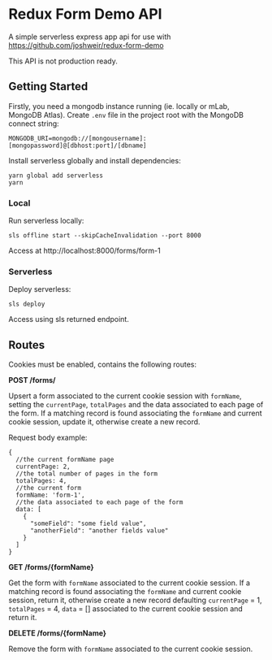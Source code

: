 # Redux Form Demo API

A simple serverless express app api for use with https://github.com/joshweir/redux-form-demo 

This API is not production ready.

## Getting Started

Firstly, you need a mongodb instance running (ie. locally or mLab, MongoDB Atlas). Create `.env` file in the project root with the MongoDB connect string:

    MONGODB_URI=mongodb://[mongousername]:[mongopassword]@[dbhost:port]/[dbname]

Install serverless globally and install dependencies:

    yarn global add serverless
    yarn

### Local

Run serverless locally:

    sls offline start --skipCacheInvalidation --port 8000

Access at http://localhost:8000/forms/form-1

### Serverless

Deploy serverless:

    sls deploy

Access using sls returned endpoint.

## Routes

Cookies must be enabled, contains the following routes:

**POST /forms/**

Upsert a form associated to the current cookie session with `formName`, setting the `currentPage`, `totalPages` and the data associated to each page of the form. If a matching record is found associating the `formName` and current cookie session, update it, otherwise create a new record.

Request body example:

```
{
  //the current formName page
  currentPage: 2,
  //the total number of pages in the form
  totalPages: 4,
  //the current form
  formName: 'form-1',
  //the data associated to each page of the form
  data: [
    {
      "someField": "some field value",
      "anotherField": "another fields value"
    }
  ]
}
```

**GET /forms/{formName}**

Get the form with `formName` associated to the current cookie session. If a matching record is found associating the `formName` and current cookie session, return it, otherwise create a new record defaulting `currentPage` = 1, `totalPages` = 4, `data` = [] associated to the current cookie session and return it.

**DELETE /forms/{formName}**

Remove the form with `formName` associated to the current cookie session.